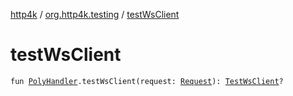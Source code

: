 [http4k](../index.md) / [org.http4k.testing](index.md) / [testWsClient](./test-ws-client.md)

# testWsClient

`fun `[`PolyHandler`](../org.http4k.websocket/-poly-handler/index.md)`.testWsClient(request: `[`Request`](../org.http4k.core/-request/index.md)`): `[`TestWsClient`](-test-ws-client/index.md)`?`